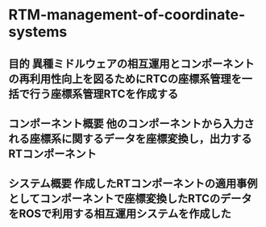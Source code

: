 # RTM-management-of-coordinate-systems
## 目的 異種ミドルウェアの相互運用とコンポーネントの再利用性向上を図るためにRTCの座標系管理を一括で行う座標系管理RTCを作成する
## コンポーネント概要 他のコンポーネントから入力される座標系に関するデータを座標変換し，出力するRTコンポーネント
## システム概要 作成したRTコンポーネントの適用事例としてコンポーネントで座標変換したRTCのデータをROSで利用する相互運用システムを作成した
